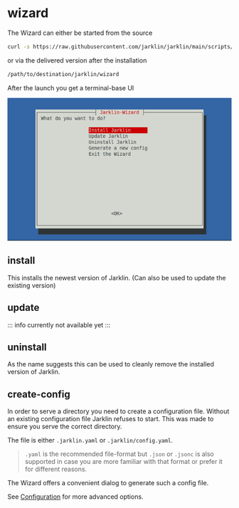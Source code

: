 # wizard

The Wizard can either be started from the source

```bash
curl -s https://raw.githubusercontent.com/jarklin/jarklin/main/scripts/wizard.sh | bash
```

or via the delivered version after the installation

```bash
/path/to/destination/jarklin/wizard
```

After the launch you get a terminal-base UI

![wizard-home](assets/initial-menu.png)

## install

This installs the newest version of Jarklin.
(Can also be used to update the existing version)

## update

::: info
currently not available yet
:::

## uninstall

As the name suggests this can be used to cleanly remove the installed version of Jarklin. 

## create-config

In order to serve a directory you need to create a configuration file.
Without an existing configuration file Jarklin refuses to start.
This was made to ensure you serve the correct directory.

The file is either `.jarklin.yaml` or `.jarklin/config.yaml`.

> `.yaml` is the recommended file-format but `.json` or `.jsonc`
> is also supported in case you are more familiar with that format or prefer it for different reasons.

The Wizard offers a convenient dialog to generate such a config file.

See [Configuration](../../config) for more advanced options.
